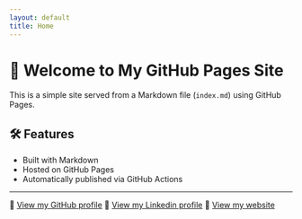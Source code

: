 ```yaml
---
layout: default
title: Home
---
```


# 👋 Welcome to My GitHub Pages Site

This is a simple site served from a Markdown file (`index.md`) using GitHub Pages.

## 🛠 Features
- Built with Markdown
- Hosted on GitHub Pages
- Automatically published via GitHub Actions

---

🔗 [View my GitHub profile](https://github.com/srjkshwh)
🔗 [View my Linkedin profile](www.linkedin.com/in/saroj-kushwaha-7ba25726a)
🔗 [View my website](www.linke26a)